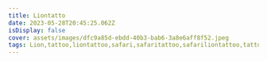 ```yaml
---
title: Liontatto
date: 2023-05-28T20:45:25.062Z
isDisplay: false
cover: assets/images/dfc9a85d-ebdd-40b3-bab6-3a8e6aff8f52.jpeg
tags: Lion,tattoo,liontattoo,safari,safaritattoo,safariliontattoo,tattoo
---
```

